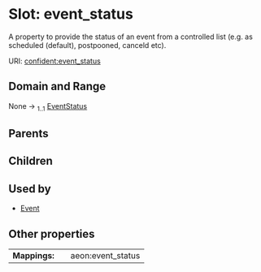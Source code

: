 
# Slot: event_status


A property to provide the status of an event from a controlled list (e.g. as scheduled (default), postpooned, canceld etc).

URI: [confident:event_status](https://raw.githubusercontent.com/TIBHannover/ConfIDent_schema/main/src/linkml/confident_schema.yaml#event_status)


## Domain and Range

None &#8594;  <sub>1..1</sub> [EventStatus](EventStatus.md)

## Parents


## Children


## Used by

 * [Event](Event.md)

## Other properties

|  |  |  |
| --- | --- | --- |
| **Mappings:** | | aeon:event_status |

